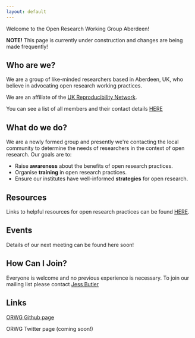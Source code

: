 ```yaml
---
layout: default
---
```


Welcome to the Open Research Working Group Aberdeen! 

**NOTE!** This page is currently under construction and changes are being made frequently!

## Who are we?

We are a group of like-minded researchers based in Aberdeen, UK, who believe in advocating open research working practices. 

We are an affiliate of the [UK Reproducibility Network](https://twitter.com/ukrepro).

You can see a list of all members and their contact details [HERE](./members.md)


## What do we do?

We are a newly formed group and presently we're contacting the local community to determine the needs of researchers in the context of open research. 
Our goals are to:
* Raise **awareness** about the benefits of open research practices.
* Organise **training** in open research practices.
* Ensure our institutes have well-informed **strategies** for open research. 


## Resources

Links to helpful resources for open research practices can be found [HERE](./resources.md).


## Events

Details of our next meeting can be found here soon!

## How Can I Join?

Everyone is welcome and no previous experience is necessary. To join our mailing list please contact [Jess Butler](mailto:jessicabutler@abdn.ac.uk)


## Links

[ORWG Github page](https://github.com/ORWG-Aberdeen)

ORWG Twitter page (coming soon!)
